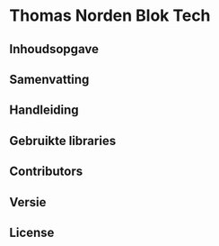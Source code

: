 # Thomas Norden Blok Tech
## Inhoudsopgave
## Samenvatting
## Handleiding
## Gebruikte libraries
## Contributors
## Versie
## License

